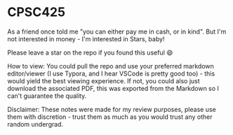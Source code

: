 # CPSC425

As a friend once told me "you can either pay me in cash, or in kind". But I'm not interested in money - I'm interested in Stars, baby! 

Please leave a star on the repo if you found this useful 😄

How to view: You could pull the repo and use your preferred markdown editor/viewer (I use Typora, and I hear VSCode is pretty good too) - this would yield the best viewing experience. If not, you could also just download the associated PDF, this was exported from the Markdown so I can't guarantee the quality.

Disclaimer: These notes were made for my review purposes, please use them with discretion - trust them as much as you would trust any other random undergrad. 